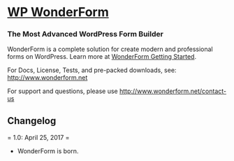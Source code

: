 
# [WP WonderForm](http://www.wonderform.net) #


### The Most Advanced WordPress Form Builder

WonderForm is a complete solution 
for create modern and professional forms on WordPress. 
Learn more at [WonderForm Getting Started](http://www.wonderform.net/doc/introduction/getting-started/).

For Docs, License, Tests, and pre-packed downloads, see:
http://www.wonderform.net

For support and questions, please use
http://www.wonderform.net/contact-us


## Changelog ##

= 1.0: April 25, 2017 =

* WonderForm is born.

